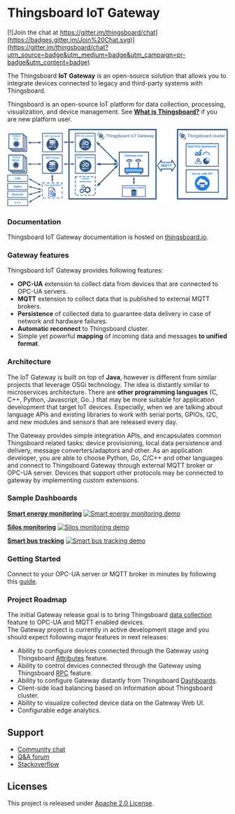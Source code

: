 # Thingsboard IoT Gateway
[![Join the chat at https://gitter.im/thingsboard/chat](https://badges.gitter.im/Join%20Chat.svg)](https://gitter.im/thingsboard/chat?utm_source=badge&utm_medium=badge&utm_campaign=pr-badge&utm_content=badge)

The Thingsboard **IoT Gateway** is an open-source solution that allows you to integrate devices connected to legacy and third-party systems with Thingsboard.

Thingsboard is an open-source IoT platform for data collection, processing, visualization, and device management. See [**What is Thingsboard?**](https://thingsboard.io/docs/getting-started-guides/what-is-thingsboard/) if you are new platform user. 

![IoT Gateway architecture](./img/tb-gateway.png?raw=true "IoT Gateway architecture")

### Documentation

Thingsboard IoT Gateway documentation is hosted on [thingsboard.io](https://thingsboard.io/docs/iot-gateway/).

### Gateway features

Thingsboard IoT Gateway provides following features:

 - **OPC-UA** extension to collect data from devices that are connected to OPC-UA servers.
 - **MQTT** extension to collect data that is published to external MQTT brokers.
 - **Persistence** of collected data to guarantee data delivery in case of network and hardware failures.
 - **Automatic reconnect** to Thingsboard cluster.
 - Simple yet powerful **mapping** of incoming data and messages **to unified format**.
  
### Architecture  

The IoT Gateway is built on top of **Java**, however is different from similar projects that leverage OSGi technology.
The idea is distantly similar to microservices architecture.
There are **other programming languages** (C, C++, Python, Javascript, Go..) that may be more suitable for application development that target IoT devices.
Especially, when we are talking about language APIs and existing libraries to work with serial ports, GPIOs, I2C, and new modules and sensors that are released every day. 

The Gateway provides simple integration APIs, and encapsulates common Thingsboard related tasks: device provisioning, local data persistence and delivery, message converters/adaptors and other.
As an application developer, you are able to choose Python, Go, C/C++ and other languages and connect to Thingsboard Gateway through external MQTT broker or OPC-UA server. 
Devices that support other protocols may be connected to gateway by implementing custom extensions.

### Sample Dashboards

[**Smart energy monitoring**](https://demo.thingsboard.io/demo?dashboardId=e8e409c0-f2b5-11e6-a6ee-bb0136cc33d0&source=github)
[![Smart energy monitoring demo](https://cloud.githubusercontent.com/assets/8308069/23790111/62c8a61e-0586-11e7-84eb-51febc54ec09.png "Smart energy monitoring demo")](https://demo.thingsboard.io/demo?dashboardId=e8e409c0-f2b5-11e6-a6ee-bb0136cc33d0&source=github)

[**Silos monitoring**](https://demo.thingsboard.io/demo?dashboardId=1f9828d0-058e-11e7-87f7-bb0136cc33d0&source=github)
[![Silos monitoring demo](https://cloud.githubusercontent.com/assets/8308069/23996135/00214844-0a55-11e7-9623-d1e3be0702ca.png "Silos monitoring demo")](https://demo.thingsboard.io/demo?dashboardId=1f9828d0-058e-11e7-87f7-bb0136cc33d0&source=github)

[**Smart bus tracking**](https://demo.thingsboard.io/demo?dashboardId=3d0bf910-ee09-11e6-b619-bb0136cc33d0&source=github)
[![Smart bus tracking demo](https://cloud.githubusercontent.com/assets/8308069/23790110/62c6ecde-0586-11e7-8249-19eafd5bf8cc.png "Smart bus tracking demo")](https://demo.thingsboard.io/demo?dashboardId=3d0bf910-ee09-11e6-b619-bb0136cc33d0&source=github)

### Getting Started

Connect to your OPC-UA server or MQTT broker in minutes by following this [guide](https://thingsboard.io/docs/iot-gateway/getting-started).

### Project Roadmap

The initial Gateway release goal is to bring Thingsboard [data collection](https://thingsboard.io/docs/user-guide/telemetry/) feature to OPC-UA and MQTT enabled devices.  
The Gateway project is currently in active development stage and you should expect following major features in next releases:

 - Ability to configure devices connected through the Gateway using Thingsboard [Attributes](https://thingsboard.io/docs/user-guide/attributes) feature.
 - Ability to control devices connected through the Gateway using Thingsboard [RPC](https://thingsboard.io/docs/user-guide/rpc/) feature.
 - Ability to configure Gateway distantly from Thingsboard [Dashboards](https://thingsboard.io/docs/user-guide/visualization/).
 - Client-side load balancing based on information about Thingsboard cluster.
 - Ability to visualize collected device data on the Gateway Web UI. 
 - Configurable edge analytics.

## Support

 - [Community chat](https://gitter.im/thingsboard/chat)
 - [Q&A forum](https://groups.google.com/forum/#!forum/thingsboard)
 - [Stackoverflow](http://stackoverflow.com/questions/tagged/thingsboard)

## Licenses

This project is released under [Apache 2.0 License](./LICENSE).
